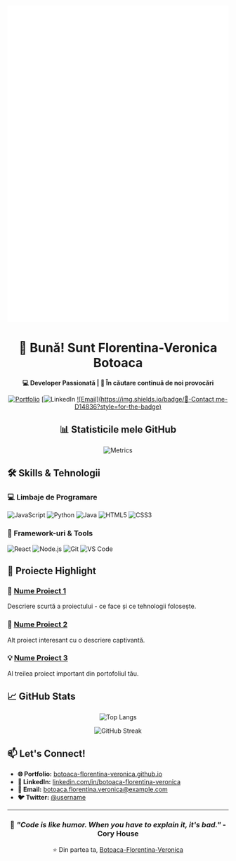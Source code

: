 ![Metrics](https://github.com/Botoaca-Florentina-Veronica/Vera-Botoaca/blob/master/github-metrics.svg)

<div align="center">

# 👋 Bună! Sunt Florentina-Veronica Botoaca

**💻 Developer Passionată | 🌟 În căutare continuă de noi provocări**

[![Portfolio](https://img.shields.io/badge/🌐-Portfolio-blue?style=for-the-badge)](https://vera-botoaca.netlify.app/)
[![LinkedIn](https://www.linkedin.com/in/florentina-veronica-bo%C8%9Boac%C4%83-376374260/)
[![Email](https://img.shields.io/badge/📧-Contact me-D14836?style=for-the-badge)](mailto:botoaca.florentina.veronica@example.com)

## 📊 Statisticile mele GitHub

![Metrics](https://github.com/Botoaca-Florentina-Veronica/Botoaca-Florentina-Veronica/blob/master/github-metrics.svg)

</div>

## 🛠️ Skills & Tehnologii

### **💻 Limbaje de Programare**
![JavaScript](https://img.shields.io/badge/JavaScript-F7DF1E?style=flat&logo=javascript&logoColor=black)
![Python](https://img.shields.io/badge/Python-3776AB?style=flat&logo=python&logoColor=white)
![Java](https://img.shields.io/badge/Java-007396?style=flat&logo=java&logoColor=white)
![HTML5](https://img.shields.io/badge/HTML5-E34F26?style=flat&logo=html5&logoColor=white)
![CSS3](https://img.shields.io/badge/CSS3-1572B6?style=flat&logo=css3&logoColor=white)

### **🚀 Framework-uri & Tools**
![React](https://img.shields.io/badge/React-61DAFB?style=flat&logo=react&logoColor=black)
![Node.js](https://img.shields.io/badge/Node.js-339933?style=flat&logo=node.js&logoColor=white)
![Git](https://img.shields.io/badge/Git-F05032?style=flat&logo=git&logoColor=white)
![VS Code](https://img.shields.io/badge/VS_Code-007ACC?style=flat&logo=visual-studio-code&logoColor=white)

## 🌟 Proiecte Highlight

### **🎯 [Nume Proiect 1](https://github.com/Botoaca-Florentina-Veronica/proiect-1)**
Descriere scurtă a proiectului - ce face și ce tehnologii folosește.

### **🚀 [Nume Proiect 2](https://github.com/Botoaca-Florentina-Veronica/proiect-2)**
Alt proiect interesant cu o descriere captivantă.

### **💡 [Nume Proiect 3](https://github.com/Botoaca-Florentina-Veronica/proiect-3)**
Al treilea proiect important din portofoliul tău.

## 📈 GitHub Stats

<div align="center">

![Top Langs](https://github-readme-stats.vercel.app/api/top-langs/?username=Botoaca-Florentina-Veronica&layout=compact&theme=radical)

![GitHub Streak](https://streak-stats.demolab.com/?user=Botoaca-Florentina-Veronica&theme=radical)

</div>

## 📫 Let's Connect!

- **🌐 Portfolio:** [botoaca-florentina-veronica.github.io](https://botoaca-florentina-veronica.github.io/)
- **💼 LinkedIn:** [linkedin.com/in/botoaca-florentina-veronica](https://linkedin.com/in/botoaca-florentina-veronica)
- **📧 Email:** [botoaca.florentina.veronica@example.com](mailto:botoaca.florentina.veronica@example.com)
- **🐦 Twitter:** [@username](https://twitter.com/username)

---

<div align="center">

### 💫 *"Code is like humor. When you have to explain it, it's bad."* - Cory House

⭐ Din partea ta, [Botoaca-Florentina-Veronica](https://github.com/Botoaca-Florentina-Veronica)

</div>
